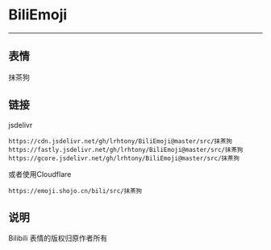 # BiliEmoji
---
## 表情
抹茶狗
## 链接
jsdelivr
```
https://cdn.jsdelivr.net/gh/lrhtony/BiliEmoji@master/src/抹茶狗
https://fastly.jsdelivr.net/gh/lrhtony/BiliEmoji@master/src/抹茶狗
https://gcore.jsdelivr.net/gh/lrhtony/BiliEmoji@master/src/抹茶狗
```
或者使用Cloudflare
```
https://emoji.shojo.cn/bili/src/抹茶狗
```
## 说明
Bilibili 表情的版权归原作者所有
